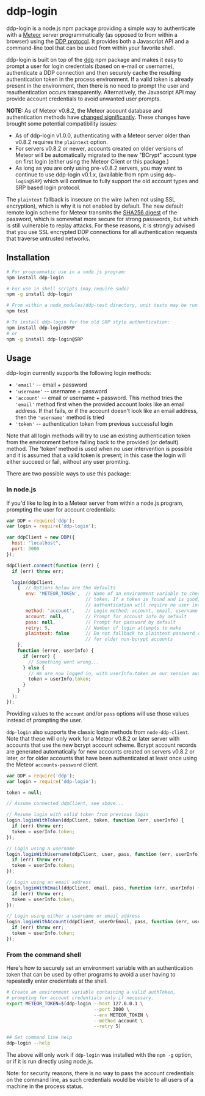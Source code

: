 ddp-login
====================================

ddp-login is a node.js npm package providing a simple way to authenticate with a [Meteor](https://www.meteor.com/) server programmatically (as opposed to from within a browser) using the [DDP protocol](https://github.com/meteor/meteor/blob/master/packages/livedata/DDP.md). It provides both a Javascript API and a command-line tool that can be used from within your favorite shell.

ddp-login is built on top of the [ddp](https://www.npmjs.org/package/ddp) npm package and makes it easy to prompt a user for login credentials (based on e-mail or username), authenticate a DDP connection and then securely cache the resulting authentication token in the process environment. If a valid token is already present in the environment, then there is no need to prompt the user and reauthentication occurs transparently. Alternatively, the Javascript API may provide account credentials to avoid unwanted user prompts.

**NOTE:** As of Meteor v0.8.2, the Meteor account database and authentication methods have [changed significantly](https://github.com/meteor/meteor/blob/release-0.8.2/History.md#meteor-accounts). These changes have brought some potential compatibility issues:
* As of ddp-login v1.0.0, authenticating with a Meteor server older than v0.8.2 requires the `plaintext` option.
* For servers v0.8.2 or newer, accounts created on older versions of Meteor will be automatically migrated to the new "BCrypt" account type on first login (either using the Meteor Client or this package.)
* As long as you are only using pre-v0.8.2 servers, you may want to continue to use ddp-login v0.1.x, (available from npm using `ddp-login@SRP`) which will continue to fully support the old account types and SRP based login protocol.

The `plaintext` fallback is insecure on the wire (when not using SSL encryption), which is why it is not enabled by default. The new default remote login scheme for Meteor transmits the [SHA256 digest](https://en.wikipedia.org/wiki/SHA256) of the password, which is somewhat more secure for strong passwords, but which is still vulnerable to replay attacks. For these reasons, it is strongly advised that you use SSL encrypted DDP connections for all authentication requests that traverse untrusted networks.

## Installation

```bash
# For programmatic use in a node.js program:
npm install ddp-login

# For use in shell scripts (may require sudo)
npm -g install ddp-login

# From within a node_modules/ddp-test directory, unit tests may be run
npm test

# To install ddp-login for the old SRP style authentication:
npm install ddp-login@SRP
# or
npm -g install ddp-login@SRP
```

## Usage

ddp-login currently supports the following login methods:
* `'email'` -- email + password
* `'username'` -- username + password
* `'account'` -- email or username + password. This method tries the `'email'` method first when the provided account looks like an email address. If that fails, or if the account doesn't look like an email address, then the `'username'` method is tried
* `'token'` -- authentication token from previous successful login

Note that all login methods will try to use an existing authentication token from the environment before falling back to the provided (or default) method. The 'token' method is used when no user intervention is possible and it is assumed that a valid token is present; in this case the login will either succeed or fail, without any user promting.

There are two possible ways to use this package:

### In node.js

If you'd like to log in to a Meteor server from within a node.js program, prompting the user for account credentials:

```js
var DDP = require('ddp');
var login = require('ddp-login');

var ddpClient = new DDP({
  host: "localhost",
  port: 3000
});

ddpClient.connect(function (err) {
  if (err) throw err;

  login(ddpClient,
    {  // Options below are the defaults
       env: 'METEOR_TOKEN',  // Name of an environment variable to check for a
                             // token. If a token is found and is good,
                             // authentication will require no user interaction.
       method: 'account',    // Login method: account, email, username or token
       account: null,        // Prompt for account info by default
       pass: null,           // Prompt for password by default
       retry: 5,             // Number of login attempts to make
       plaintext: false      // Do not fallback to plaintext password compatibility
                             // for older non-bcrypt accounts
    },
    function (error, userInfo) {
      if (error) {
        // Something went wrong...
      } else {
        // We are now logged in, with userInfo.token as our session auth token.
        token = userInfo.token;
      }
    }
  );
});

```

Providing values to the `account` and/or `pass` options will use those values instead of prompting the user.

`ddp-login` also supports the classic login methods from `node-ddp-client`. Note that these will only work for a Meteor v0.8.2 or later server with accounts that use the new bcrypt account scheme. Bcrypt account records are generated automatically for new accounts created on servers v0.8.2 or later, or for older accounts that have been authenticated at least once using the Meteor `accounts-password` client.

```js
var DDP = require('ddp');
var login = require('ddp-login');

token = null;

// Assume connected ddpClient, see above...

// Resume login with valid token from previous login
login.loginWithToken(ddpClient, token, function (err, userInfo) {
  if (err) throw err;
  token = userInfo.token;
});

// Login using a username
login.loginWithUsername(ddpClient, user, pass, function (err, userInfo) {
  if (err) throw err;
  token = userInfo.token;
});

// Login using an email address
login.loginWithEmail(ddpClient, email, pass, function (err, userInfo) {
  if (err) throw err;
  token = userInfo.token;
});

// Login using either a username or email address
login.loginWithAccount(ddpClient, userOrEmail, pass, function (err, userInfo) {
  if (err) throw err;
  token = userInfo.token;
});
```

### From the command shell

Here's how to securely set an environment variable with an authentication token that can be used by other programs to avoid a user having to repeatedly enter credentials at the shell.

```bash
# Create an environment variable containing a valid authToken,
# prompting for account credentials only if necessary.
export METEOR_TOKEN=$(ddp-login --host 127.0.0.1 \
                                --port 3000 \
                                --env METEOR_TOKEN \
                                --method account \
                                --retry 5)

## Get command line help
ddp-login --help
```
The above will only work if `ddp-login` was installed with the `npm -g` option, or if it is run directly using node.js.

Note: for security reasons, there is no way to pass the account credentials on the command line, as such credentials would be visible to all users of a machine in the process status.
